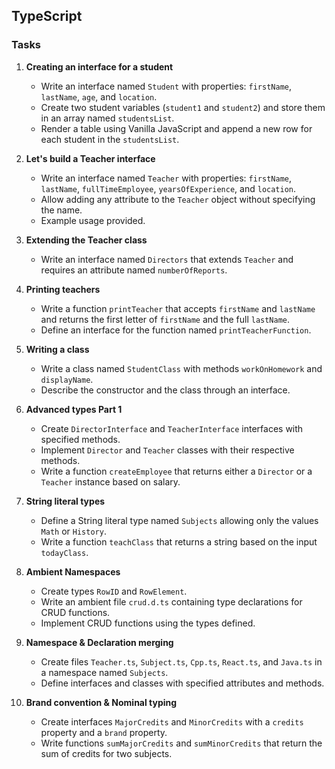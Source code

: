 ## TypeScript

### Tasks

1. **Creating an interface for a student**
   - Write an interface named `Student` with properties: `firstName`, `lastName`, `age`, and `location`.
   - Create two student variables (`student1` and `student2`) and store them in an array named `studentsList`.
   - Render a table using Vanilla JavaScript and append a new row for each student in the `studentsList`.

2. **Let's build a Teacher interface**
   - Write an interface named `Teacher` with properties: `firstName`, `lastName`, `fullTimeEmployee`, `yearsOfExperience`, and `location`.
   - Allow adding any attribute to the `Teacher` object without specifying the name.
   - Example usage provided.

3. **Extending the Teacher class**
   - Write an interface named `Directors` that extends `Teacher` and requires an attribute named `numberOfReports`.

4. **Printing teachers**
   - Write a function `printTeacher` that accepts `firstName` and `lastName` and returns the first letter of `firstName` and the full `lastName`.
   - Define an interface for the function named `printTeacherFunction`.

5. **Writing a class**
   - Write a class named `StudentClass` with methods `workOnHomework` and `displayName`.
   - Describe the constructor and the class through an interface.

6. **Advanced types Part 1**
   - Create `DirectorInterface` and `TeacherInterface` interfaces with specified methods.
   - Implement `Director` and `Teacher` classes with their respective methods.
   - Write a function `createEmployee` that returns either a `Director` or a `Teacher` instance based on salary.

7. **String literal types**
   - Define a String literal type named `Subjects` allowing only the values `Math` or `History`.
   - Write a function `teachClass` that returns a string based on the input `todayClass`.

8. **Ambient Namespaces**
   - Create types `RowID` and `RowElement`.
   - Write an ambient file `crud.d.ts` containing type declarations for CRUD functions.
   - Implement CRUD functions using the types defined.

9. **Namespace & Declaration merging**
   - Create files `Teacher.ts`, `Subject.ts`, `Cpp.ts`, `React.ts`, and `Java.ts` in a namespace named `Subjects`.
   - Define interfaces and classes with specified attributes and methods.

10. **Brand convention & Nominal typing**
    - Create interfaces `MajorCredits` and `MinorCredits` with a `credits` property and a `brand` property.
    - Write functions `sumMajorCredits` and `sumMinorCredits` that return the sum of credits for two subjects.
